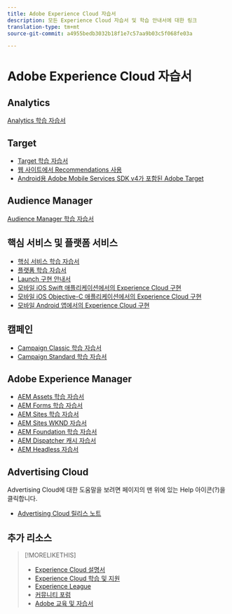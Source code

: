 ```yaml
---
title: Adobe Experience Cloud 자습서
description: 모든 Experience Cloud 자습서 및 학습 안내서에 대한 링크
translation-type: tm+mt
source-git-commit: a4955bedb3032b18f1e7c57aa9b03c5f068fe03a

---
```



# Adobe Experience Cloud 자습서

## Analytics

[Analytics 학습 자습서](https://docs.adobe.com/content/help/en/analytics-learn/tutorials/overview.html)

## Target

* [Target 학습 자습서](https://docs.adobe.com/content/help/en/target-learn/tutorials/overview.html)
* [웹 사이트에서 Recommendations 사용](https://docs.adobe.com/content/help/en/target-learn/recommendations-in-a-website/overview.html)
* [Android용 Adobe Mobile Services SDK v4가 포함된 Adobe Target](https://docs.adobe.com/content/help/en/target-learn/mobile-sdk-v4-android/overview.html)

## Audience Manager

[Audience Manager 학습 자습서](https://docs.adobe.com/content/help/en/audience-manager-learn/tutorials/overview.html)

## 핵심 서비스 및 플랫폼 서비스

* [핵심 서비스 학습 자습서](https://docs.adobe.com/content/help/en/core-services-learn/tutorials/overview.html)
* [플랫폼 학습 자습서](https://docs.adobe.com/content/help/en/platform-learn/tutorials/overview.html)
* [Launch 구현 안내서](https://docs.adobe.com/content/help/en/core-services-learn/implementing-in-websites-with-launch/index.html)
* [모바일 iOS Swift 애플리케이션에서의 Experience Cloud 구현](https://docs.adobe.com/content/help/en/core-services-learn/implementing-in-mobile-ios-swift-apps-with-launch/index.html)
* [모바일 iOS Objective-C 애플리케이션에서의 Experience Cloud 구현](https://docs.adobe.com/content/help/en/core-services-learn/implementing-in-mobile-ios-objective-c-apps-with-launch/index.html)
* [모바일 Android 앱에서의 Experience Cloud 구현](https://docs.adobe.com/content/help/en/core-services-learn/implementing-in-mobile-android-apps-with-launch/index.html)

## 캠페인

* [Campaign Classic 학습 자습서](https://docs.adobe.com/content/help/en/campaign-classic-learn/tutorials/overview.html)
* [Campaign Standard 학습 자습서](https://docs.adobe.com/content/help/en/campaign-standard-learn/tutorials/overview.html)

## Adobe Experience Manager

* [AEM Assets 학습 자습서](https://docs.adobe.com/content/help/en/experience-manager-learn/assets/overview.html)
* [AEM Forms 학습 자습서](https://docs.adobe.com/content/help/en/experience-manager-learn/forms/overview.html)
* [AEM Sites 학습 자습서](https://docs.adobe.com/content/help/en/experience-manager-learn/sites/overview.html)
* [AEM Sites WKND 자습서](https://docs.adobe.com/content/help/en/experience-manager-learn/getting-started-wknd-tutorial-develop/overview.html)
* [AEM Foundation 학습 자습서](https://docs.adobe.com/content/help/en/experience-manager-learn/assets/overview.html)
* [AEM Dispatcher 캐시 자습서](https://docs.adobe.com/content/help/en/experience-manager-learn/dispatcher-tutorial/overview.html)
* [AEM Headless 자습서](https://docs.adobe.com/content/help/en/experience-manager-learn/getting-started-with-aem-headless/overview.html)

## Advertising Cloud

Advertising Cloud에 대한 도움말을 보려면 페이지의 맨 위에 있는 Help 아이콘(?)을 클릭합니다.

* [Advertising Cloud 릴리스 노트](https://docs.adobe.com/content/help/en/release-notes/experience-cloud/current.html#adcloud)

## 추가 리소스

> [!MORELIKETHIS]
>
>* [Experience Cloud 설명서](https://docs.adobe.com/content/help/en/experience-cloud/user-guides/home.html)
>* [Experience Cloud 학습 및 지원](https://helpx.adobe.com/support/experience-cloud.html)
>* [Experience League](https://experienceleague.adobe.com/)
>* [커뮤니티 포럼](https://forums.adobe.com/community/experience-cloud/)
>* [Adobe 교육 및 자습서](https://helpx.adobe.com/learning.html?promoid=KAUDK)

